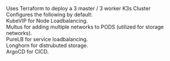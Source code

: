 Uses Terraform to deploy a 3 master / 3 worker K3s Cluster   
Configures the following by default:   
KubeVIP for Node Loadbalancing.  
Multus for adding multiple networks to PODS (utilized for storage networks).  
PureLB for service loadbalancing.  
Longhorn for distrubuted storage.  
ArgoCD for CICD.  


